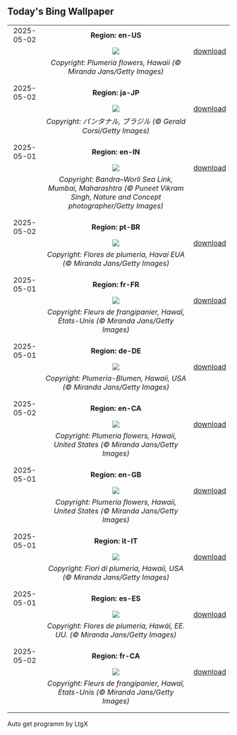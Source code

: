 ## Today's Bing Wallpaper
|      |      |      |
| :----: | :----: | :----: |
|2025-05-02|**Region: en-US**||
||![](https://www.bing.com/th?id=OHR.PinkPlumeria_EN-US3595771407_UHD.jpg&pid=hp&w=1152&h=648&rs=1&c=4)| [download](https://www.bing.com/th?id=OHR.PinkPlumeria_EN-US3595771407_UHD.jpg)|
||*Copyright: Plumeria flowers, Hawaii (© Miranda Jans/Getty Images)*
||
|||
|2025-05-02|**Region: ja-JP**||
||![](https://www.bing.com/th?id=OHR.BrazilHeron_JA-JP6898901440_UHD.jpg&pid=hp&w=1152&h=648&rs=1&c=4)| [download](https://www.bing.com/th?id=OHR.BrazilHeron_JA-JP6898901440_UHD.jpg)|
||*Copyright: パンタナル, ブラジル (© Gerald Corsi/Getty Images)*
||
|||
|2025-05-01|**Region: en-IN**||
||![](https://www.bing.com/th?id=OHR.SeaLink_EN-IN8546932125_UHD.jpg&pid=hp&w=1152&h=648&rs=1&c=4)| [download](https://www.bing.com/th?id=OHR.SeaLink_EN-IN8546932125_UHD.jpg)|
||*Copyright: Bandra–Worli Sea Link, Mumbai, Maharashtra (© Puneet Vikram Singh, Nature and Concept photographer/Getty Images)*
||
|||
|2025-05-02|**Region: pt-BR**||
||![](https://www.bing.com/th?id=OHR.PinkPlumeria_PT-BR2515554490_UHD.jpg&pid=hp&w=1152&h=648&rs=1&c=4)| [download](https://www.bing.com/th?id=OHR.PinkPlumeria_PT-BR2515554490_UHD.jpg)|
||*Copyright: Flores de plumeria, Havaí EUA (© Miranda Jans/Getty Images)*
||
|||
|2025-05-01|**Region: fr-FR**||
||![](https://www.bing.com/th?id=OHR.PinkPlumeria_FR-FR9237716464_UHD.jpg&pid=hp&w=1152&h=648&rs=1&c=4)| [download](https://www.bing.com/th?id=OHR.PinkPlumeria_FR-FR9237716464_UHD.jpg)|
||*Copyright: Fleurs de frangipanier, Hawaï, États-Unis (© Miranda Jans/Getty Images)*
||
|||
|2025-05-01|**Region: de-DE**||
||![](https://www.bing.com/th?id=OHR.PinkPlumeria_DE-DE1954010737_UHD.jpg&pid=hp&w=1152&h=648&rs=1&c=4)| [download](https://www.bing.com/th?id=OHR.PinkPlumeria_DE-DE1954010737_UHD.jpg)|
||*Copyright: Plumeria-Blumen, Hawaii, USA (© Miranda Jans/Getty Images)*
||
|||
|2025-05-02|**Region: en-CA**||
||![](https://www.bing.com/th?id=OHR.PinkPlumeria_EN-CA9604595582_UHD.jpg&pid=hp&w=1152&h=648&rs=1&c=4)| [download](https://www.bing.com/th?id=OHR.PinkPlumeria_EN-CA9604595582_UHD.jpg)|
||*Copyright: Plumeria flowers, Hawaii, United States (© Miranda Jans/Getty Images)*
||
|||
|2025-05-01|**Region: en-GB**||
||![](https://www.bing.com/th?id=OHR.PinkPlumeria_EN-GB9432400887_UHD.jpg&pid=hp&w=1152&h=648&rs=1&c=4)| [download](https://www.bing.com/th?id=OHR.PinkPlumeria_EN-GB9432400887_UHD.jpg)|
||*Copyright: Plumeria flowers, Hawaii, United States (© Miranda Jans/Getty Images)*
||
|||
|2025-05-01|**Region: it-IT**||
||![](https://www.bing.com/th?id=OHR.PinkPlumeria_IT-IT2418782991_UHD.jpg&pid=hp&w=1152&h=648&rs=1&c=4)| [download](https://www.bing.com/th?id=OHR.PinkPlumeria_IT-IT2418782991_UHD.jpg)|
||*Copyright: Fiori di plumeria, Hawaii, USA (© Miranda Jans/Getty Images)*
||
|||
|2025-05-01|**Region: es-ES**||
||![](https://www.bing.com/th?id=OHR.PinkPlumeria_ES-ES3406077464_UHD.jpg&pid=hp&w=1152&h=648&rs=1&c=4)| [download](https://www.bing.com/th?id=OHR.PinkPlumeria_ES-ES3406077464_UHD.jpg)|
||*Copyright: Flores de plumeria, Hawái, EE. UU. (© Miranda Jans/Getty Images)*
||
|||
|2025-05-02|**Region: fr-CA**||
||![](https://www.bing.com/th?id=OHR.PinkPlumeria_FR-CA9550937196_UHD.jpg&pid=hp&w=1152&h=648&rs=1&c=4)| [download](https://www.bing.com/th?id=OHR.PinkPlumeria_FR-CA9550937196_UHD.jpg)|
||*Copyright: Fleurs de frangipanier, Hawaï, États-Unis (© Miranda Jans/Getty Images)*
||
|||

Auto get programm by LtgX
